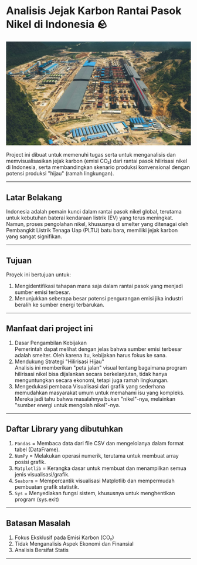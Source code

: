 # Analisis Jejak Karbon Rantai Pasok Nikel di Indonesia 🪨

![img](https://github.com/Almar-Reza-Maulana/Analisis-jejak-karbon-rantai-pasok-nikel-indonesia/blob/main/Image/Smelter-1024x576.jpg)

Project ini dibuat untuk memenuhi tugas serta untuk menganalisis dan memvisualisasikan jejak karbon (emisi CO₂) dari rantai pasok hilirisasi nikel di Indonesia, serta membandingkan skenario produksi konvensional dengan potensi produksi "hijau" (ramah lingkungan).

---
## Latar Belakang
Indonesia adalah pemain kunci dalam rantai pasok nikel global, terutama untuk kebutuhan baterai kendaraan listrik (EV) yang terus meningkat. Namun, proses pengolahan nikel, khususnya di smelter yang ditenagai oleh Pembangkit Listrik Tenaga Uap (PLTU) batu bara, memiliki jejak karbon yang sangat signifikan.

---
## Tujuan
Proyek ini bertujuan untuk:
1.  Mengidentifikasi tahapan mana saja dalam rantai pasok yang menjadi sumber emisi terbesar.
2.  Menunjukkan seberapa besar potensi pengurangan emisi jika industri beralih ke sumber energi terbarukan.

---
## Manfaat dari project ini
1. Dasar Pengambilan Kebijakan\
   Pemerintah dapat melihat dengan jelas bahwa sumber emisi terbesar adalah smelter. Oleh karena itu, kebijakan harus fokus ke sana.
2. Mendukung Strategi "Hilirisasi Hijau"\
   Analisis ini memberikan "peta jalan" visual tentang bagaimana program hilirisasi nikel bisa dijalankan secara berkelanjutan, tidak hanya menguntungkan secara ekonomi, tetapi juga ramah lingkungan.
3. Mengedukasi pembaca
   Visualisasi dari grafik yang sederhana memudahkan masyarakat umum untuk memahami isu yang kompleks. Mereka jadi tahu bahwa masalahnya bukan "nikel"-nya, melainkan "sumber energi untuk mengolah nikel"-nya.

---
## Daftar Library yang dibutuhkan	
1.	```Pandas``` = Membaca data dari file CSV dan mengelolanya dalam format tabel (DataFrame).	
2.	```NumPy```	 = Melakukan operasi numerik, terutama untuk membuat array posisi grafik.	
3.	```Matplotlib``` = Kerangka dasar untuk membuat dan menampilkan semua jenis visualisasi/grafik.	
4.	```Seaborn```	= Mempercantik visualisasi Matplotlib dan mempermudah pembuatan grafik statistik.
5.	``Sys`` =	Menyediakan fungsi sistem, khususnya untuk menghentikan program (sys.exit)

---
## Batasan Masalah
1. Fokus Eksklusif pada Emisi Karbon (CO₂)
2. Tidak Menganalisis Aspek Ekonomi dan Finansial
3. Analisis Bersifat Statis

---
